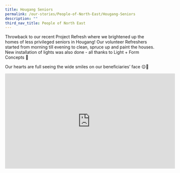 ```yaml
---
title: Hougang Seniors
permalink: /our-stories/People-of-North-East/Hougang-Seniors
description: ""
third_nav_title: People of North East
---
```


Throwback to our recent Project Refresh where we brightened up the homes of less privileged seniors in Hougang! Our volunteer Refreshers started from morning till evening to clean, spruce up and paint the houses. New installation of lights was also done - all thanks to Light + Form Concepts 🙌

Our hearts are full seeing the wide smiles on our beneficiaries’ face 😌💖

<iframe src="https://www.facebook.com/plugins/video.php?height=314&href=https%3A%2F%2Fwww.facebook.com%2FNECDC%2Fvideos%2F724978765208317%2F&show_text=false&width=560&t=0" width="560" height="314" style="border:none;overflow:hidden" scrolling="no" frameborder="0" allowfullscreen="true" allow="autoplay; clipboard-write; encrypted-media; picture-in-picture; web-share" allowFullScreen="true"></iframe>